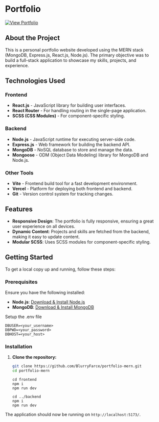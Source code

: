 # Portfolio

[![View Portfolio](https://img.shields.io/badge/View%20Portfolio-Click%20Here-00c4ff?style=for-the-badge&logo=vercel)](https://portfolio-zeta-five-86.vercel.app/)

## About the Project

This is a personal portfolio website developed using the MERN stack (MongoDB, Express.js, React.js, Node.js). The primary objective was to build a full-stack application to showcase my skills, projects, and experience.

## Technologies Used

### Frontend
- **React.js** - JavaScript library for building user interfaces.
- **React Router** - For handling routing in the single-page application.
- **SCSS (CSS Modules)** - For component-specific styling.

### Backend
- **Node.js** - JavaScript runtime for executing server-side code.
- **Express.js** - Web framework for building the backend API.
- **MongoDB** - NoSQL database to store and manage the data.
- **Mongoose** - ODM (Object Data Modeling) library for MongoDB and Node.js.

### Other Tools
- **Vite** - Frontend build tool for a fast development environment.
- **Vercel** - Platform for deploying both frontend and backend.
- **Git** - Version control system for tracking changes.

## Features

- **Responsive Design**: The portfolio is fully responsive, ensuring a great user experience on all devices.
- **Dynamic Content**: Projects and skills are fetched from the backend, making it easy to update content.
- **Modular SCSS**: Uses SCSS modules for component-specific styling.

## Getting Started

To get a local copy up and running, follow these steps:

### Prerequisites

Ensure you have the following installed:
- **Node.js**: [Download & Install Node.js](https://nodejs.org/)
- **MongoDB**: [Download & Install MongoDB](https://www.mongodb.com/try/download/community)

Setup the .env file
```env
DBUSER=<your_username>
DBPWD=<your_password>
DBHOST=<your_host>
```

### Installation

1. **Clone the repository:**
   ```bash
   git clone https://github.com/BlurryFarce/portfolio-mern.git
   cd portfolio-mern
   ```
   ```
   cd frontend
   npm i
   npm run dev
   ```
   ```
   cd ../backend
   npm i
   npm run dev
   ```
  The application should now be running on `http://localhost:5173/`.
